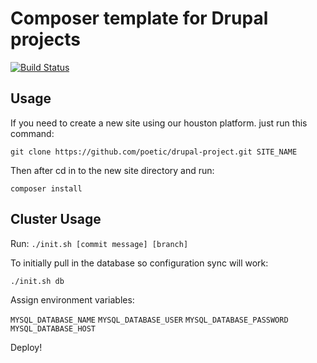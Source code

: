 # Composer template for Drupal projects

[![Build Status](https://travis-ci.org/drupal-composer/drupal-project.svg?branch=8.x)](https://travis-ci.org/drupal-composer/drupal-project)

## Usage

If you need to create a new site using our houston platform. just run this command:
```
git clone https://github.com/poetic/drupal-project.git SITE_NAME
```

Then after cd in to the new site directory and run: 
```
composer install
```

## Cluster Usage

Run: `./init.sh [commit message] [branch]`

To initially pull in the database so configuration sync will work:

`./init.sh db`

Assign environment variables:

`MYSQL_DATABASE_NAME`
`MYSQL_DATABASE_USER`
`MYSQL_DATABASE_PASSWORD`
`MYSQL_DATABASE_HOST`


Deploy!
